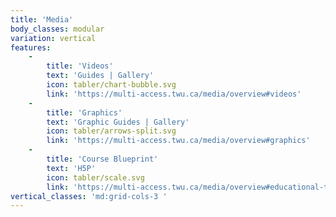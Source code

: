 ```yaml
---
title: 'Media'
body_classes: modular
variation: vertical
features:
    -
        title: 'Videos'
        text: 'Guides | Gallery'
        icon: tabler/chart-bubble.svg
        link: 'https://multi-access.twu.ca/media/overview#videos'
    -
        title: 'Graphics'
        text: 'Graphic Guides | Gallery'
        icon: tabler/arrows-split.svg
        link: 'https://multi-access.twu.ca/media/overview#graphics'
    -
        title: 'Course Blueprint'
        text: 'H5P'
        icon: tabler/scale.svg
        link: 'https://multi-access.twu.ca/media/overview#educational-technology'
vertical_classes: 'md:grid-cols-3 '
---
```

